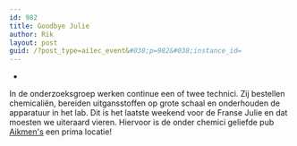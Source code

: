 ```yaml
---
id: 982
title: Goodbye Julie
author: Rik
layout: post
guid: /?post_type=ai1ec_event&#038;p=982&#038;instance_id=
---
```

-
In de onderzoeksgroep werken continue een of twee technici. Zij bestellen chemicaliën, bereiden uitgansstoffen op grote schaal en onderhouden de apparatuur in het lab. Dit is het laatste weekend voor de Franse Julie en dat moesten we uiteraard vieren. Hiervoor is de onder chemici geliefde pub [Aikmen's][1] een prima locatie!

 [1]: http://www.cellarbar.co.uk/